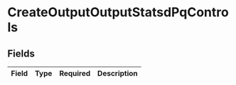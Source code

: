 # CreateOutputOutputStatsdPqControls


## Fields

| Field       | Type        | Required    | Description |
| ----------- | ----------- | ----------- | ----------- |